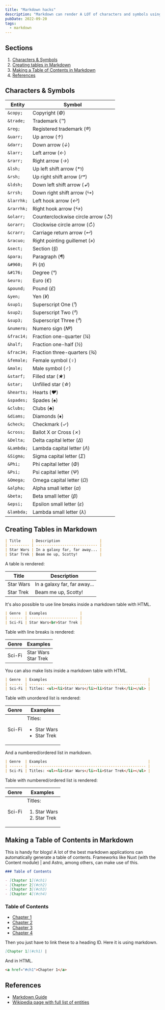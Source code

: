 ```yaml
---
title: "Markdown hacks"
description: "Markdown can render A LOT of characters and symbols using specific 'entities', and can do other things like render tables, so I made myself a list of common or handy, but easy-to-forget markdown hacks based off the official Markdown Guide."
pubDate: 2022-09-20
tags:
  - markdown
---
```


## Sections

1. [Characters & Symbols](#char)
2. [Creating tables in Markdown](#tables)
3. [Making a Table of Contents in Markdown](#content)
4. [References](#ref)

<div id='char'/>

## Characters & Symbols

| Entity     | Symbol                              |
| ---------- | ----------------------------------- |
| `&copy;`   | Copyright (_©_)                     |
| `&trade;`  | Trademark (_™_)                     |
| `&reg;`    | Registered trademark (_®_)          |
| `&uarr;`   | Up arrow (_↑_)                      |
| `&darr;`   | Down arrow (_↓_)                    |
| `&larr;`   | Left arrow (_←_)                    |
| `&rarr;`   | Right arrow (_→_)                   |
| `&lsh;`    | Up left shift arrow (_↰_)           |
| `&rsh;`    | Up right shift arrow (_↱_)          |
| `&ldsh;`   | Down left shift arrow (_↲_)         |
| `&rrsh;`   | Down right shift arrow (_↳_)        |
| `&larrhk;` | Left hook arrow (_↩_)               |
| `&rarrhk;` | Right hook arrow (_↪_)              |
| `&olarr;`  | Counterclockwise circle arrow (_↺_) |
| `&orarr;`  | Clockwise circle arrow (_↻_)        |
| `&crarr;`  | Carriage return arrow (_↵_)         |
| `&racuo;`  | Right pointing guillemet (_»_)      |
| `&sect;`   | Section (_§_)                       |
| `&para;`   | Paragraph (_¶_)                     |
| `&#960;`   | Pi (_π_)                            |
| `&#176;`   | Degree (_°_)                        |
| `&euro;`   | Euro (_€_)                          |
| `&pound;`  | Pound (_£_)                         |
| `&yen;`    | Yen (_¥_)                           |
| `&sup1;`   | Superscript One (_¹_)               |
| `&sup2;`   | Superscript Two (_²_)               |
| `&sup3;`   | Superscript Three (_³_)             |
| `&numero;` | Numero sign (_№_)                   |
| `&frac14;` | Fraction one-quarter (_¼_)          |
| `&half;`   | Fraction one-half (_½_)             |
| `&frac34;` | Fraction three-quarters (_¾_)       |
| `&female;` | Female symbol (_♀_)                 |
| `&male;`   | Male symbol (_♂_)                   |
| `&starf;`  | Filled star (_★_)                   |
| `&star;`   | Unfilled star (_☆_)                 |
| `&hearts;` | Hearts (_♥_)                        |
| `&spades;` | Spades (_♠_)                        |
| `&clubs;`  | Clubs (_♣_)                         |
| `&diams;`  | Diamonds (_♦_)                      |
| `&check;`  | Checkmark (_✓_)                     |
| `&cross;`  | Ballot X or Cross (_✗_)             |
| `&Delta;`  | Delta capital letter (_Δ_)          |
| `&Lambda;` | Lambda capital letter (_Λ_)         |
| `&Sigma;`  | Sigma capital letter (_Σ_)          |
| `&Phi;`    | Phi capital letter (_Φ_)            |
| `&Psi;`    | Psi capital letter (_Ψ_)            |
| `&Omega;`  | Omega capital letter (_Ω_)          |
| `&alpha;`  | Alpha small letter (_α_)            |
| `&beta;`   | Beta small letter (_β_)             |
| `&epsi;`   | Epsilon small letter (_ε_)          |
| `&lambda;` | Lambda small letter (_λ_)           |

<div id='tables'/>

## Creating Tables in Markdown

```md
| Title     | Description                  |
| --------- | ---------------------------- |
| Star Wars | In a galaxy far, far away... |
| Star Trek | Beam me up, Scotty!          |
```

A table is rendered:

| Title     | Description                  |
| --------- | ---------------------------- |
| Star Wars | In a galaxy far, far away... |
| Star Trek | Beam me up, Scotty!          |

It's also possible to use line breaks inside a markdown table with HTML.

```md
| Genre  | Examples               |
| ------ | ---------------------- |
| Sci-Fi | Star Wars<br>Star Trek |
```

Table with line breaks is rendered:

| Genre  | Examples               |
| ------ | ---------------------- |
| Sci-Fi | Star Wars<br>Star Trek |

You can also make lists inside a markdown table with HTML.

```md
| Genre  | Examples                                              |
| ------ | ----------------------------------------------------- |
| Sci-Fi | Titles: <ul><li>Star Wars</li><li>Star Trek</li></ul> |
```

Table with unordered list is rendered:

| Genre  | Examples                                              |
| ------ | ----------------------------------------------------- |
| Sci-Fi | Titles: <ul><li>Star Wars</li><li>Star Trek</li></ul> |

And a numbered/ordered list in markdown.

```md
| Genre  | Examples                                              |
| ------ | ----------------------------------------------------- |
| Sci-Fi | Titles: <ul><li>Star Wars</li><li>Star Trek</li></ul> |
```

Table with numbered/ordered list is rendered:

| Genre  | Examples                                              |
| ------ | ----------------------------------------------------- |
| Sci-Fi | Titles: <ol><li>Star Wars</li><li>Star Trek</li></ol> |

<div id='content'/>

## Making a Table of Contents in Markdown

This is handy for blogs! A lot of the best markdown applications can automatically generate a table of contents. Frameworks like Nuxt (with the Content module) | and Astro, among others, can make use of this.

```md
### Table of Contents

- [Chapter 1](#ch1)
- [Chapter 2](#ch2)
- [Chapter 3](#ch3)
- [Chapter 4](#ch4)
```

### Table of Contents

- [Chapter 1](#ch1)
- [Chapter 2](#ch2)
- [Chapter 3](#ch3)
- [Chapter 4](#ch4)

Then you just have to link these to a heading ID. Here it is using markdown.

```md
[Chapter 1](#ch1) |
```

And in HTML.

```html
<a href="#ch1">Chapter 1</a>
```

<div id='ref'/>

## References

- <a href="https://www.markdownguide.org/hacks" target="_blank" rel="noopener noreferrer">Markdown Guide</a>
- <a href="https://en.wikipedia.org/wiki/List_of_XML_and_HTML_character_entity_references#List_of_character_entity_references_in_HTML" target="_blank" rel="noopener noreferrer">Wikipedia page with full list of entities</a>
